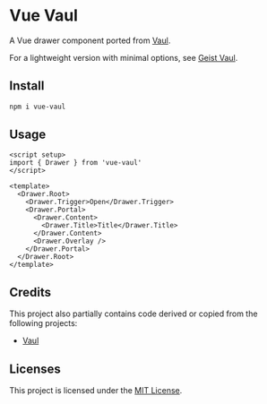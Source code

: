 # Vue Vaul

A Vue drawer component ported from [Vaul](https://github.com/emilkowalski/vaul).

For a lightweight version with minimal options, see [Geist Vaul](https://www.npmjs.com/package/geist-vaul).

## Install

```bash
npm i vue-vaul
```

## Usage

```vue
<script setup>
import { Drawer } from 'vue-vaul'
</script>

<template>
  <Drawer.Root>
    <Drawer.Trigger>Open</Drawer.Trigger>
    <Drawer.Portal>
      <Drawer.Content>
        <Drawer.Title>Title</Drawer.Title>
      </Drawer.Content>
      <Drawer.Overlay />
    </Drawer.Portal>
  </Drawer.Root>
</template>
```

## Credits

This project also partially contains code derived or copied from the following projects:

- [Vaul](https://github.com/emilkowalski/vaul)

## Licenses

This project is licensed under the [MIT License](LICENSE).